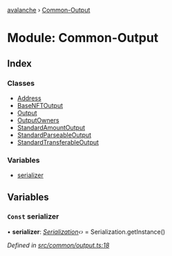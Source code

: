[avalanche](../README.md) › [Common-Output](common_output.md)

# Module: Common-Output

## Index

### Classes

* [Address](../classes/common_output.address.md)
* [BaseNFTOutput](../classes/common_output.basenftoutput.md)
* [Output](../classes/common_output.output.md)
* [OutputOwners](../classes/common_output.outputowners.md)
* [StandardAmountOutput](../classes/common_output.standardamountoutput.md)
* [StandardParseableOutput](../classes/common_output.standardparseableoutput.md)
* [StandardTransferableOutput](../classes/common_output.standardtransferableoutput.md)

### Variables

* [serializer](common_output.md#const-serializer)

## Variables

### `Const` serializer

• **serializer**: *[Serialization](../classes/utils_serialization.serialization.md)‹›* = Serialization.getInstance()

*Defined in [src/common/output.ts:18](https://github.com/ava-labs/avalanchejs/blob/40de7e6/src/common/output.ts#L18)*
